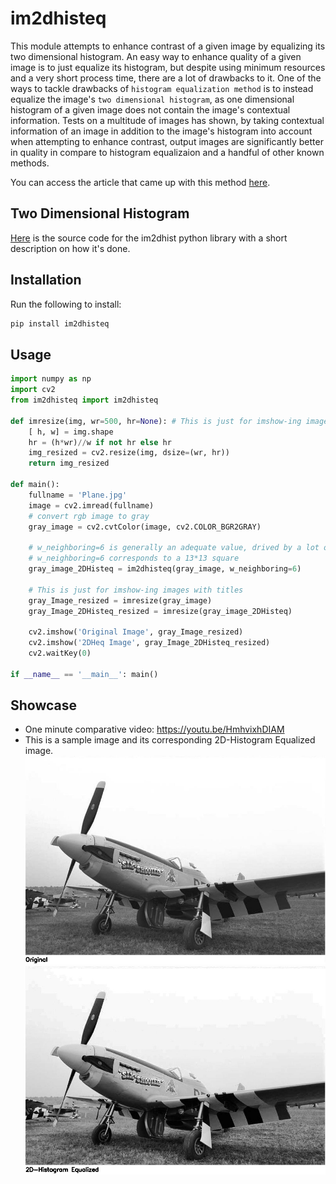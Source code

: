 # im2dhisteq
This module attempts to enhance contrast of a given image by equalizing its two dimensional histogram. An easy way to enhance quality of a given image is to just equalize its histogram, but despite using minimum resources and a very short process time, there are a lot of drawbacks to it.
One of the ways to tackle drawbacks of `histogram equalization method` is to instead equalize the image's `two dimensional histogram`, as one dimensional histogram of a given image does not contain the image's contextual information. Tests on a multitude of images has shown, by taking contextual information of an image in addition to the image's histogram into account when attempting to enhance contrast, output images are significantly better in quality in compare to histogram equalizaion and a handful of other known methods.  
  
You can access the article that came up with this method [here](https://www.researchgate.net/publication/256822485_Two-dimensional_histogram_equalization_and_contrast_enhancement).

## Two Dimensional Histogram 
[Here](https://github.com/Mamdasn/im2dhist) is the source code for the im2dhist python library with a short description on how it's done. 

## Installation

Run the following to install:

```python
pip install im2dhisteq
```

## Usage

```python
import numpy as np
import cv2
from im2dhisteq import im2dhisteq

def imresize(img, wr=500, hr=None): # This is just for imshow-ing images with titles
    [ h, w] = img.shape
    hr = (h*wr)//w if not hr else hr
    img_resized = cv2.resize(img, dsize=(wr, hr))
    return img_resized

def main():
    fullname = 'Plane.jpg'
    image = cv2.imread(fullname)
    # convert rgb image to gray
    gray_image = cv2.cvtColor(image, cv2.COLOR_BGR2GRAY)
    
    # w_neighboring=6 is generally an adequate value, drived by a lot of experimenting.
    # w_neighboring=6 corresponds to a 13*13 square
    gray_image_2DHisteq = im2dhisteq(gray_image, w_neighboring=6)
    
    # This is just for imshow-ing images with titles
    gray_Image_resized = imresize(gray_image)
    gray_Image_2DHisteq_resized = imresize(gray_image_2DHisteq)

    cv2.imshow('Original Image', gray_Image_resized)
    cv2.imshow('2DHeq Image', gray_Image_2DHisteq_resized)
    cv2.waitKey(0)

if __name__ == '__main__': main()
```

## Showcase
* One minute comparative video: https://youtu.be/HmhvixhDIAM
* This is a sample image and its corresponding 2D-Histogram Equalized image.
![Plane.jpg Image](https://raw.githubusercontent.com/Mamdasn/im2dhisteq/main/assets/Original-Image.jpg "Plane.jpg Image")  
![corresponding 2D-Histogram Equalized image](https://raw.githubusercontent.com/Mamdasn/im2dhisteq/main/assets/2DHeq-Image.jpg "corresponding 2D-Histogram Equalized image")  
